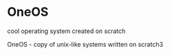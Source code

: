 # OneOS
cool operating system created on scratch

OneOS - copy of unix-like systems written on scratch3
